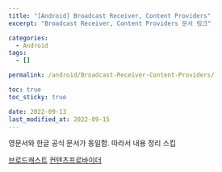 ```yaml
---
title: "[Android] Broadcast Receiver, Content Providers"
excerpt: "Broadcast Receiver, Content Providers 문서 링크"

categories:
  - Android
tags:
  - []

permalink: /android/Broadcast-Receiver-Content-Providers/

toc: true
toc_sticky: true

date: 2022-09-13
last_modified_at: 2022-09-15
---
```


영문서와 한글 공식 문서가 동일함. 따라서 내용 정리 스킵   

[브로드캐스트](https://developer.android.com/guide/components/broadcasts)
[컨텐츠프로바이더](https://developer.android.com/guide/topics/providers/content-providers)